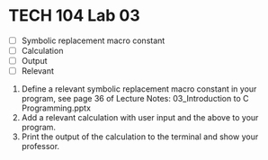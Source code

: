 # TECH 104 Lab 03
- [ ] Symbolic replacement macro constant
- [ ] Calculation
- [ ] Output
- [ ] Relevant

1.  Define a relevant symbolic replacement macro constant in your program, see
    page 36 of Lecture Notes: 03_Introduction to C Programming.pptx
2.  Add a relevant calculation with user input and the above to your program.
3.  Print the output of the calculation to the terminal and show your professor.
